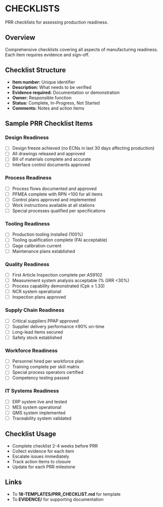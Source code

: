 # CHECKLISTS

PRR checklists for assessing production readiness.

## Overview

Comprehensive checklists covering all aspects of manufacturing readiness. Each item requires evidence and sign-off.

## Checklist Structure

- **Item number:** Unique identifier
- **Description:** What needs to be verified
- **Evidence required:** Documentation or demonstration
- **Owner:** Responsible function
- **Status:** Complete, In-Progress, Not Started
- **Comments:** Notes and action items

## Sample PRR Checklist Items

### Design Readiness
- [ ] Design freeze achieved (no ECNs in last 30 days affecting production)
- [ ] All drawings released and approved
- [ ] Bill of materials complete and accurate
- [ ] Interface control documents approved

### Process Readiness
- [ ] Process flows documented and approved
- [ ] PFMEA complete with RPN <100 for all items
- [ ] Control plans approved and implemented
- [ ] Work instructions available at all stations
- [ ] Special processes qualified per specifications

### Tooling Readiness
- [ ] Production tooling installed (100%)
- [ ] Tooling qualification complete (FAI acceptable)
- [ ] Gage calibration current
- [ ] Maintenance plans established

### Quality Readiness
- [ ] First Article Inspection complete per AS9102
- [ ] Measurement system analysis acceptable (% GRR <30%)
- [ ] Process capability demonstrated (Cpk ≥ 1.33)
- [ ] NCR system operational
- [ ] Inspection plans approved

### Supply Chain Readiness
- [ ] Critical suppliers PPAP approved
- [ ] Supplier delivery performance ≥90% on-time
- [ ] Long-lead items secured
- [ ] Safety stock established

### Workforce Readiness
- [ ] Personnel hired per workforce plan
- [ ] Training complete per skill matrix
- [ ] Special process operators certified
- [ ] Competency testing passed

### IT Systems Readiness
- [ ] ERP system live and tested
- [ ] MES system operational
- [ ] QMS system implemented
- [ ] Traceability system validated

## Checklist Usage

- Complete checklist 2-4 weeks before PRR
- Collect evidence for each item
- Escalate issues immediately
- Track action items to closure
- Update for each PRR milestone

## Links

- To **18-TEMPLATES/PRR_CHECKLIST.md** for template
- To **EVIDENCE/** for supporting documentation
